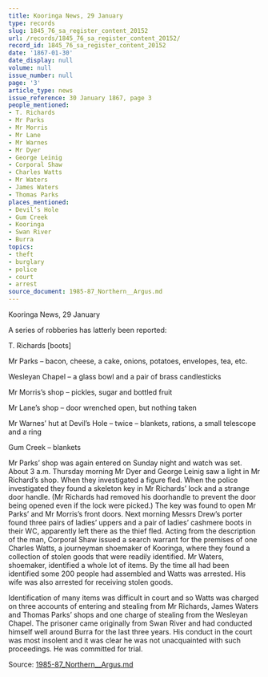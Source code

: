```yaml
---
title: Kooringa News, 29 January
type: records
slug: 1845_76_sa_register_content_20152
url: /records/1845_76_sa_register_content_20152/
record_id: 1845_76_sa_register_content_20152
date: '1867-01-30'
date_display: null
volume: null
issue_number: null
page: '3'
article_type: news
issue_reference: 30 January 1867, page 3
people_mentioned:
- T. Richards
- Mr Parks
- Mr Morris
- Mr Lane
- Mr Warnes
- Mr Dyer
- George Leinig
- Corporal Shaw
- Charles Watts
- Mr Waters
- James Waters
- Thomas Parks
places_mentioned:
- Devil’s Hole
- Gum Creek
- Kooringa
- Swan River
- Burra
topics:
- theft
- burglary
- police
- court
- arrest
source_document: 1985-87_Northern__Argus.md
---
```


Kooringa News, 29 January

A series of robberies has latterly been reported:

T. Richards [boots]

Mr Parks – bacon, cheese, a cake, onions, potatoes, envelopes, tea, etc.

Wesleyan Chapel – a glass bowl and a pair of brass candlesticks

Mr Morris’s shop – pickles, sugar and bottled fruit

Mr Lane’s shop – door wrenched open, but nothing taken

Mr Warnes’ hut at Devil’s Hole – twice – blankets, rations, a small telescope and a ring

Gum Creek – blankets

Mr Parks’ shop was again entered on Sunday night and watch was set.  About 3 a.m. Thursday morning Mr Dyer and George Leinig saw a light in Mr Richard’s shop.  When they investigated a figure fled.  When the police investigated they found a skeleton key in Mr Richards’ lock and a strange door handle.  (Mr Richards had removed his doorhandle to prevent the door being opened even if the lock were picked.)  The key was found to open Mr Parks’ and Mr Morris’s front doors.  Next morning Messrs Drew’s porter found three pairs of ladies’ uppers and a pair of ladies’ cashmere boots in their WC, apparently left there as the thief fled.  Acting from the description of the man, Corporal Shaw issued a search warrant for the premises of one Charles Watts, a journeyman shoemaker of Kooringa, where they found a collection of stolen goods that were readily identified.  Mr Waters, shoemaker, identified a whole lot of items. By the time all had been identified some 200 people had assembled and Watts was arrested.  His wife was also arrested for receiving stolen goods.

Identification of many items was difficult in court and so Watts was charged on three accounts of entering and stealing from Mr Richards, James Waters and Thomas Parks’ shops and one charge of stealing from the Wesleyan Chapel.  The prisoner came originally from Swan River and had conducted himself well around Burra for the last three years.  His conduct in the court was most insolent and it was clear he was not unacquainted with such proceedings.  He was committed for trial.

Source: [1985-87_Northern__Argus.md](/downloads/markdown/1985-87_Northern__Argus.md)
